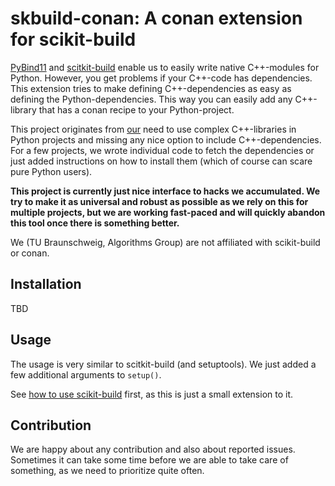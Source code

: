 # skbuild-conan: A conan extension for scikit-build

[PyBind11](https://github.com/pybind/pybind11) and
[scitkit-build](https://github.com/scikit-build/scikit-build)
enable us to easily write native C++-modules for Python.
However, you get problems if your C++-code has dependencies.
This extension tries to make defining C++-dependencies as easy
as defining the Python-dependencies. This way you can easily
add any C++-library that has a conan recipe to your Python-project.

This project originates from [our](https://www.ibr.cs.tu-bs.de/alg/) need to use complex C++-libraries
in Python projects and missing any nice option to include C++-dependencies.
For a few projects, we wrote individual code to fetch the dependencies
or just added instructions on how to install them (which of course
can scare pure Python users).

**This project is currently just nice interface to hacks we accumulated. We try to make it as universal and robust as possible as we rely on this for multiple projects, but we are working fast-paced and will quickly abandon this tool once there is something better.**

We (TU Braunschweig, Algorithms Group) are not affiliated with scikit-build or conan.

## Installation

TBD

## Usage

The usage is very similar to scitkit-build (and setuptools).
We just added a few additional arguments to `setup()`.

See [how to use scikit-build](https://scikit-build.readthedocs.io/en/latest/usage.html#example-of-setup-py-cmakelists-txt-and-pyproject-toml) first, as this is just a small extension to it.

## Contribution

We are happy about any contribution and also about reported issues.
Sometimes it can take some time before we are able to take care
of something, as we need to prioritize quite often.

